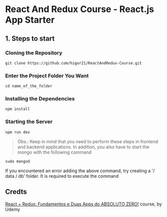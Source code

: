 # React And Redux Course - React.js App Starter

## 1. Steps to start

### Cloning the Repository

`git clone https://github.com/higor21/ReactAndRedux-Course.git`

### Enter the Project Folder You Want

`cd name_of_the_folder`

### Installing the Dependencies

`npm install`

### Starting the Server

`npm run dev`

> Obs.: Keep in mind that you need to perform these steps in frontend and backend applications. In addition, you also have to start the mongo with the following command

`sudo mongod`

If you encountered an error adding the above command, try creating a '/ data / db' folder. It is required to execute the command

## Credts

[React + Redux: Fundamentos e Duas Apps do ABSOLUTO ZERO!](https://www.udemy.com/react-redux-pt/) course, by Udemy
